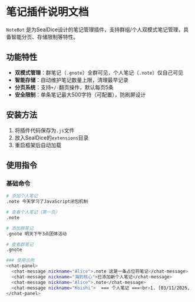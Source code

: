 # 笔记插件说明文档

`NoteBot` 是为SealDice设计的笔记管理插件，支持群组/个人双模式笔记管理，具备智能分页、存储限制等特性。

## 功能特性

- ​**双模式管理**：群笔记（`.gnote`）全群可见，个人笔记（`.note`）仅自己可见
- ​**智能存储**：自动维护笔记数量上限，清理最早记录
- ​**分页系统**：支持`+/-`翻页操作，默认每页5条
- ​**安全限制**：单条笔记最大500字符（可配置），防刷屏设计

## 安装方法

1. 将插件代码保存为`.js`文件
2. 放入SealDice的`extensions`目录
3. 重启框架后自动加载

## 使用指令

### 基础命令
```bash
# 添加个人笔记
.note 今天学习了JavaScript闭包机制

# 查看个人笔记（第一页）
.note

# 添加群笔记
.gnote 明天下午3点团体活动

# 查看群笔记
.gnote

### 使用示例
<chat-panel>
  <chat-message nickname="Alice">.note 这是一条占位符笔记</chat-message>
  <chat-message nickname="海豹核心">已添加新个人笔记</chat-message>
  <chat-message nickname="Alice">.note</chat-message>
  <chat-message nickname="Koishi">  === 个人笔记 ===<br>1. [03/11/2025, 03:31:51]<br>这是一条测试笔记<br>第 1/1 页<br>使用 .note [+页码] 翻页</chat-message>
</chat-panel>